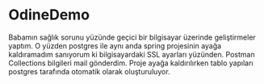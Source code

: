 # OdineDemo

Babamın sağlık sorunu yüzünde geçici bir bilgisayar üzerinde geliştirmeler yaptım. O yüzden postgres ile aynı anda spring projesinin ayağa kaldıramadım sanıyorum ki bilgisayardaki SSL ayarları yüzünden. Postman Collections bilgileri mail gönderdim. Proje ayağa kaldırılırken tablo yapıları postgres tarafında otomatik olarak oluşturuluyor.

